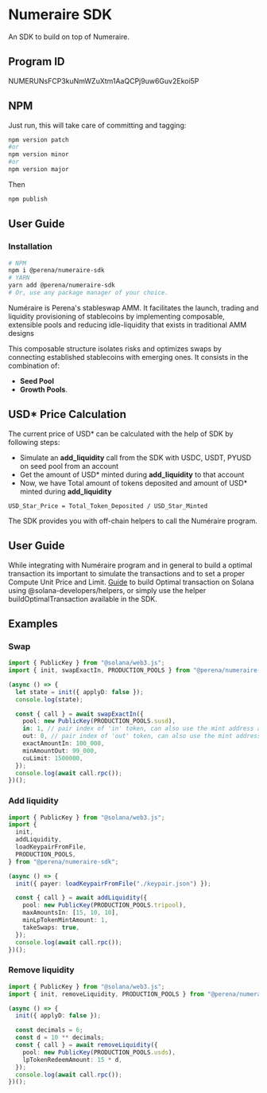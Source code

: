 # Numeraire SDK

An SDK to build on top of Numeraire.

## Program ID

NUMERUNsFCP3kuNmWZuXtm1AaQCPj9uw6Guv2Ekoi5P

## NPM
Just run, this will take care of committing and tagging:
```bash
npm version patch
#or 
npm version minor
#or
npm version major
```

Then
```bash
npm publish
```

## User Guide

### Installation

```bash
# NPM
npm i @perena/numeraire-sdk
# YARN
yarn add @perena/numeraire-sdk
# Or, use any package manager of your choice.
```

Numéraire is Perena's stableswap AMM. It facilitates the launch, trading and liquidity provisioning of stablecoins by implementing composable, extensible pools and reducing idle-liquidity that exists in traditional AMM designs

This composable structure isolates risks and optimizes swaps by connecting established stablecoins with emerging ones. It consists in the combination of:

- **Seed Pool**
- **Growth Pools**.

## USD\* Price Calculation

The current price of USD\* can be calculated with the help of SDK by following steps:

- Simulate an **add_liquidity** call from the SDK with USDC, USDT, PYUSD on seed pool from an account
- Get the amount of USD\* minted during **add_liquidity** to that account
- Now, we have Total amount of tokens deposited and amount of USD\* minted during **add_liquidity**

```
USD_Star_Price = Total_Token_Deposited / USD_Star_Minted
```

The SDK provides you with off-chain helpers to call the Numéraire program.

## User Guide

While integrating with Numéraire program and in general to build a optimal transaction its important to simulate the transactions and to set a proper Compute Unit Price and Limit. [Guide](https://solana.com/developers/guides/advanced/how-to-request-optimal-compute) to build Optimal transaction on Solana using @solana-developers/helpers, or simply use the helper buildOptimalTransaction available in the SDK.

## Examples

### Swap

```ts
import { PublicKey } from "@solana/web3.js";
import { init, swapExactIn, PRODUCTION_POOLS } from "@perena/numeraire-sdk";

(async () => {
  let state = init({ applyD: false });
  console.log(state);

  const { call } = await swapExactIn({
    pool: new PublicKey(PRODUCTION_POOLS.susd),
    in: 1, // pair index of 'in' token, can also use the mint address as string
    out: 0, // pair index of 'out' token, can also use the mint address as string
    exactAmountIn: 100_000,
    minAmountOut: 99_000,
    cuLimit: 1500000,
  });
  console.log(await call.rpc());
})();
```

### Add liquidity

```ts
import { PublicKey } from "@solana/web3.js";
import {
  init,
  addLiquidity,
  loadKeypairFromFile,
  PRODUCTION_POOLS,
} from "@perena/numeraire-sdk";

(async () => {
  init({ payer: loadKeypairFromFile("./keypair.json") });

  const { call } = await addLiquidity({
    pool: new PublicKey(PRODUCTION_POOLS.tripool),
    maxAmountsIn: [15, 10, 10],
    minLpTokenMintAmount: 1,
    takeSwaps: true,
  });
  console.log(await call.rpc());
})();
```

### Remove liquidity

```ts
import { PublicKey } from "@solana/web3.js";
import { init, removeLiquidity, PRODUCTION_POOLS } from "@perena/numeraire-sdk";

(async () => {
  init({ applyD: false });

  const decimals = 6;
  const d = 10 ** decimals;
  const { call } = await removeLiquidity({
    pool: new PublicKey(PRODUCTION_POOLS.usds),
    lpTokenRedeemAmount: 15 * d,
  });
  console.log(await call.rpc());
})();
```
